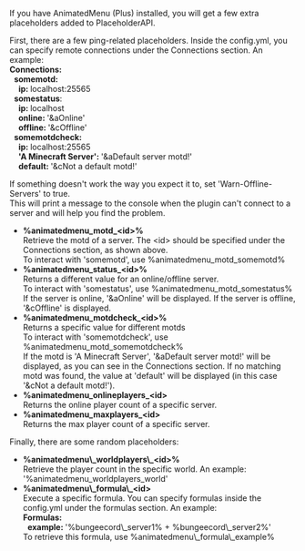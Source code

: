 If you have AnimatedMenu (Plus) installed, you will get a few extra placeholders added to PlaceholderAPI.

First, there are a few ping-related placeholders. Inside the config.yml, you can specify remote connections under the Connections section. An example:<br/>
<b>Connections:</b><br/>
&nbsp;&nbsp;<b>somemotd:</b><br/>
&nbsp;&nbsp;&nbsp;&nbsp;<b>ip: </b>localhost:25565<br/>
&nbsp;&nbsp;<b>somestatus</b>:<br/>
&nbsp;&nbsp;&nbsp;&nbsp;<b>ip: </b>localhost<br/>
&nbsp;&nbsp;&nbsp;&nbsp;<b>online: </b>'&aOnline'<br/>
&nbsp;&nbsp;&nbsp;&nbsp;<b>offline: </b>'&cOffline'<br/>
&nbsp;&nbsp;<b>somemotdcheck:</b><br/>
&nbsp;&nbsp;&nbsp;&nbsp;<b>ip: </b>localhost:25565<br/>
&nbsp;&nbsp;&nbsp;&nbsp;<b>'A Minecraft Server': </b>'&aDefault server motd!'<br/>
&nbsp;&nbsp;&nbsp;&nbsp;<b>default: </b>'&cNot a default motd!'

If something doesn't work the way you expect it to, set 'Warn-Offline-Servers' to true.<br/>
This will print a message to the console when the plugin can't connect to a server and will help you find the problem.

<ul>
	<li>
		<b>%animatedmenu_motd_&lt;id&gt;%</b><br/>
		Retrieve the motd of a server. The &lt;id&gt; should be specified under the Connections section, as shown above.<br/>
		To interact with 'somemotd', use %animatedmenu_motd_somemotd%
	</li>
	<li>
		<b>%animatedmenu_status_&lt;id&gt;%</b><br/>
		Returns a different value for an online/offline server.<br/>
		To interact with 'somestatus', use %animatedmenu_motd_somestatus%<br/>
		If the server is online, '&aOnline' will be displayed. If the server is offline, '&cOffline' is displayed.
	</li>
	<li>
		<b>%animatedmenu_motdcheck_&lt;id&gt;%</b><br/>
		Returns a specific value for different motds<br/>
		To interact with 'somemotdcheck', use %animatedmenu_motd_somemotdcheck%<br/>
		If the motd is 'A Minecraft Server', '&aDefault server motd!' will be displayed, as you can see in the Connections section. If no matching motd was found, the value at 'default' will be displayed (in this case '&cNot a default motd!').
	</li>
	<li>
		<b>%animatedmenu_onlineplayers_&lt;id&gt;</b><br/>
		Returns the online player count of a specific server.
	</li>
	<li>
		<b>%animatedmenu_maxplayers_&lt;id&gt;</b><br/>
		Returns the max player count of a specific server.
	</li>
</ul>

Finally, there are some random placeholders:
<ul>
	<li>
		<b>%animatedmenu\_worldplayers\_&lt;id&gt;%</b><br/>
		Retrieve the player count in the specific world. An example: '%animatedmenu_worldplayers_world'
	</li>
	<li>
		<b>%animatedmenu\_formula\_&lt;id&gt;</b><br/>
		Execute a specific formula. You can specify formulas inside the config.yml under the formulas section. An example:<br/>
		<b>Formulas:</b><br/>
		&nbsp;&nbsp;<b>example: </b>'%bungeecord\_server1% + %bungeecord\_server2%'<br/>
		To retrieve this formula, use %animatedmenu\_formula\_example%
	</li>
</ul>